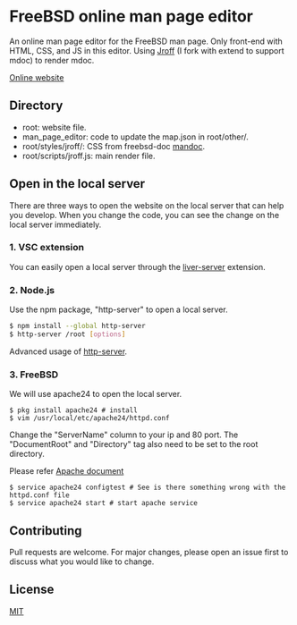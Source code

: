 # FreeBSD online man page editor
An online man page editor for the FreeBSD man page. Only front-end with HTML, CSS, and JS in this editor. Using [Jroff](https://github.com/Wang-Yan-Hao/jroff) (I fork with extend to support mdoc) to render mdoc.

[Online website](https://wang-yan-hao.github.io/man_page_editor/root/)

## Directory
* root: website file.
* man_page_editor: code to update the map.json in root/other/.
* root/styles/jroff/: CSS from freebsd-doc [mandoc](https://github.com/freebsd/freebsd-src/blob/main/contrib/mandoc/mandoc.css).
* root/scripts/jroff.js: main render file.

## Open in the local server
There are three ways to open the website on the local server that can help you develop. When you change the code, you can see the change on the local server immediately.

### 1. VSC extension
You can easily open a local server through the [liver-server](https://github.com/ritwickdey/vscode-live-server-plus-plus) extension.

### 2. Node.js
Use the npm package, "http-server" to open a local server.

```bash
$ npm install --global http-server
$ http-server /root [options]
```
Advanced usage of [http-server](https://www.npmjs.com/package/http-server).

### 3. FreeBSD
We will use apache24 to open the local server.

```
$ pkg install apache24 # install
$ vim /usr/local/etc/apache24/httpd.conf
```
Change the "ServerName" column to your ip and 80 port. The "DocumentRoot" and "Directory" tag also need to be set to the root directory.

Please refer [Apache document](https://httpd.apache.org/docs/2.4/configuring.html)

```
$ service apache24 configtest # See is there something wrong with the httpd.conf file
$ service apache24 start # start apache service
```

## Contributing
Pull requests are welcome. For major changes, please open an issue first to discuss what you would like to change.

## License
[MIT](https://choosealicense.com/licenses/mit/)
